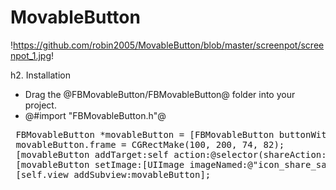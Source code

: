 # MovableButton

!https://github.com/robin2005/MovableButton/blob/master/screenpot/screenpot_1.jpg!

h2. Installation

* Drag the @FBMovableButton/FBMovableButton@ folder into your project.  
* @#import "FBMovableButton.h"@

<pre>
 FBMovableButton *movableButton = [FBMovableButton buttonWithType:UIButtonTypeCustom];
 movableButton.frame = CGRectMake(100, 200, 74, 82);
 [movableButton addTarget:self action:@selector(shareAction:) forControlEvents:UIControlEventTouchUpInside];
 [movableButton setImage:[UIImage imageNamed:@"icon_share_safuli"] forState:UIControlStateNormal];
 [self.view addSubview:movableButton];
</pre>